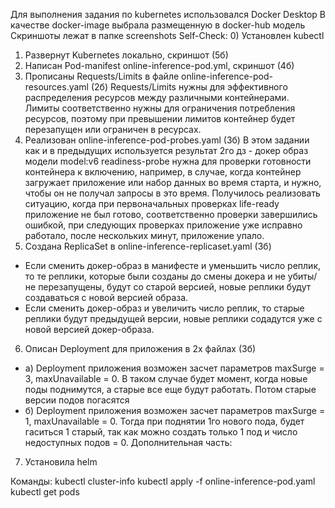 Для выполнения задания по kubernetes использовался Docker Desktop 
В качестве docker-image выбрала размещенную в docker-hub модель
Скриншоты лежат в папке screenshots
Self-Check:
0) Установлен kubectl
1) Развернут Kubernetes локально, скриншот 
(5б)
2) Написан Pod-manifest online-inference-pod.yml, скриншот 
(4б)
3) Прописаны Requests/Limits в файле online-inference-pod-resources.yaml 
(2б)
Requests/Limits нужны для эффективного распределения ресурсов между различными контейнерами. 
Лимиты соответственно нужны для ограничения потребления ресурсов, поэтому при превышении лимитов контейнер будет перезапущен или ограничен в ресурсах.
4) Реализован online-inference-pod-probes.yaml 
(3б)
В этом задании как и в предыдущих используется результат 2го дз - докер образ модели model:v6 
readiness-probe нужна для проверки готовности контейнера к включению, например, в случае, когда контейнер загружает приложение или набор данных во время старта, и нужно, чтобы он не получал запросы в это время.
Получилось реализовать ситуацию, когда при первоначальных проверках life-ready приложение не был готово, соответственно проверки завершились ошибкой, при следующих проверках
приложение уже исправно работало, после нескольких минут, приложение упало.
5) Создана ReplicaSet в online-inference-replicaset.yaml
(3б)
- Если сменить докер-образ в манифесте и уменьшить число реплик, то те реплики, которые были созданы до смены докера и не убиты/не перезапущены, будут со старой версией, новые реплики будут создаваться с новой версией образа.
- Если сменить докер-образ и увеличить число реплик, то старые реплики будут предыдущей версии, новые реплики содадутся уже с новой версией докер-образа.
6) Описан Deployment для приложения в 2х файлах
(3б)
- a) Deployment приложения возможен засчет параметров maxSurge = 3, maxUnavailable = 0. В таком случае будет момент, когда новые поды поднимутся, а старые все еще будут работать. Потом старые версии подов погасятся
- б) Deployment приложения возможен засчет параметров maxSurge = 1, maxUnavailable = 0. Тогда при поднятии 1го нового пода, будет гаситься 1 старый, так как можно создать только 1 под и число недоступных подов = 0.
Дополнительная часть:
7) Установила helm 


Команды:
kubectl cluster-info
kubectl apply -f online-inference-pod.yaml 
kubectl get pods